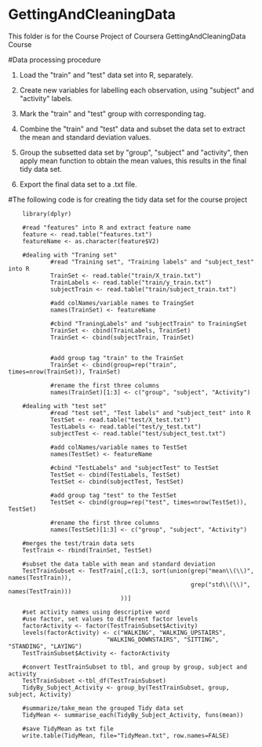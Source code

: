 # GettingAndCleaningData
This folder is for the Course Project of Coursera GettingAndCleaningData Course

#Data processing procedure
   1. Load the "train" and "test" data set into R, separately.

   2. Create new variables for labelling each observation, using "subject" and "activity" labels.

   3. Mark the "train" and "test" group with corresponding tag.

   4. Combine the "train" and "test" data and subset the data set to extract the mean and standard deviation values.

   5. Group the subsetted data set by "group", "subject" and "activity", then apply mean function to obtain the mean values, this results in the final tidy data set.

   6. Export the final data set to a .txt file.

#The following code is for creating the tidy data set for the course project

        library(dplyr)

        #read "features" into R and extract feature name
        feature <- read.table("features.txt")
        featureName <- as.character(feature$V2)

        #dealing with "Traning set"
                #read "Training set", "Training labels" and "subject_test" into R
                TrainSet <- read.table("train/X_train.txt")
                TrainLabels <- read.table("train/y_train.txt")
                subjectTrain <- read.table("train/subject_train.txt")

                #add colNames/variable names to TraingSet
                names(TrainSet) <- featureName

                #cbind "TraningLabels" and "subjectTrain" to TrainingSet
                TrainSet <- cbind(TrainLabels, TrainSet)
                TrainSet <- cbind(subjectTrain, TrainSet)
        
        
                #add group tag "train" to the TrainSet
                TrainSet <- cbind(group=rep("train", times=nrow(TrainSet)), TrainSet)

                #rename the first three columns
                names(TrainSet)[1:3] <- c("group", "subject", "Activity")

        #dealing with "test set"
                #read "test set", "Test labels" and "subject_test" into R
                TestSet <- read.table("test/X_test.txt")
                TestLabels <- read.table("test/y_test.txt")
                subjectTest <- read.table("test/subject_test.txt")

                #add colNames/variable names to TestSet
                names(TestSet) <- featureName
        
                #cbind "TestLabels" and "subjectTest" to TestSet
                TestSet <- cbind(TestLabels, TestSet)
                TestSet <- cbind(subjectTest, TestSet)

                #add group tag "test" to the TestSet
                TestSet <- cbind(group=rep("test", times=nrow(TestSet)), TestSet)

                #rename the first three columns
                names(TestSet)[1:3] <- c("group", "subject", "Activity")

        #merges the test/train data sets
        TestTrain <- rbind(TrainSet, TestSet)

        #subset the data table with mean and standard deviation
        TestTrainSubset <- TestTrain[,c(1:3, sort(union(grep("mean\\(\\)", names(TestTrain)), 
                                                        grep("std\\(\\)", names(TestTrain)))
                                    ))]

        #set activity names using descriptive word
        #use factor, set values to different factor levels
        factorActivity <- factor(TestTrainSubset$Activity)
        levels(factorActivity) <- c("WALKING", "WALKING_UPSTAIRS", 
                                "WALKING_DOWNSTAIRS", "SITTING", "STANDING", "LAYING")
        TestTrainSubset$Activity <- factorActivity

        #convert TestTrainSubset to tbl, and group by group, subject and activity
        TestTrainSubset <-tbl_df(TestTrainSubset)
        TidyBy_Subject_Activity <- group_by(TestTrainSubset, group, subject, Activity)

        #summarize/take_mean the grouped Tidy data set
        TidyMean <- summarise_each(TidyBy_Subject_Activity, funs(mean))

        #save TidyMean as txt file
        write.table(TidyMean, file="TidyMean.txt", row.names=FALSE)

        
